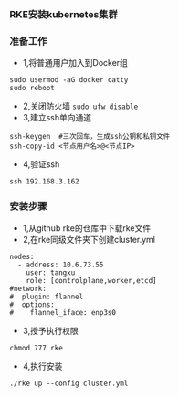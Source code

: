 ### RKE安装kubernetes集群
### 准备工作
* 1,将普通用户加入到Docker组
```
sudo usermod -aG docker catty
sudo reboot
```
* 2,关闭防火墙
```sudo ufw disable```
* 3,建立ssh单向通道
```
ssh-keygen  #三次回车，生成ssh公钥和私钥文件
ssh-copy-id <节点用户名>@<节点IP>
```
* 4,验证ssh
```
ssh 192.168.3.162
```
### 安装步骤
* 1,从github rke的仓库中下载rke文件
* 2,在rke同级文件夹下创建cluster.yml
```
nodes:
  - address: 10.6.73.55
    user: tangxu
    role: [controlplane,worker,etcd]
#network:
#  plugin: flannel
#  options:
#    flannel_iface: enp3s0
```
* 3,授予执行权限
```
chmod 777 rke
```
* 4,执行安装
```
./rke up --config cluster.yml